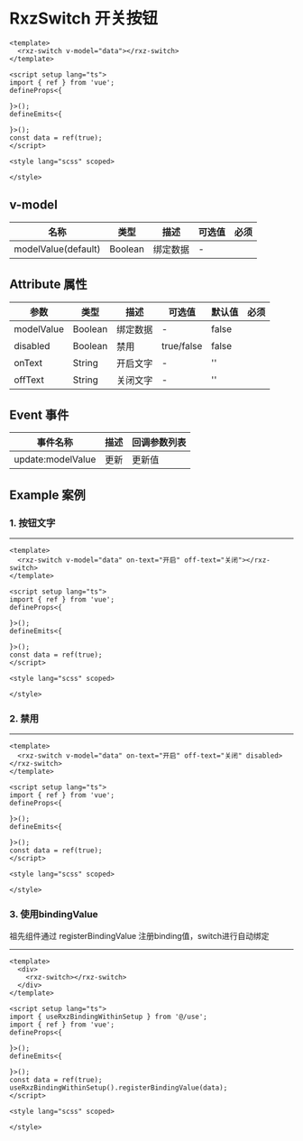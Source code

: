 # RxzSwitch 开关按钮

<TestRxzSwitch></TestRxzSwitch>

```vue
<template>
  <rxz-switch v-model="data"></rxz-switch>
</template>

<script setup lang="ts">
import { ref } from 'vue';
defineProps<{

}>();
defineEmits<{

}>();
const data = ref(true);
</script>

<style lang="scss" scoped>

</style>
```

## v-model

| 名称                  | 类型  | 描述                       | 可选值 | 必须  |
| ------------------- | --- | ------------------------ | --- | --- |
| modelValue(default) | Boolean | 绑定数据 | -   |     |

## Attribute 属性

| 参数         | 类型      | 描述   | 可选值        | 默认值   | 必须  |
| ---------- | ------- | ---- | ---------- | ----- | --- |
| modelValue | Boolean     | 绑定数据 | -          | false    |     |
| disabled   | Boolean | 禁用   | true/false | false |     |
| onText     | String  | 开启文字 | -          | ''    |     |
| offText    | String  | 关闭文字 | -          | ''    |     |

## Event 事件

| 事件名称              | 描述  | 回调参数列表 |
| ----------------- | --- | ------ |
| update:modelValue | 更新  | 更新值    |

## Example 案例

### 1. 按钮文字

---

<TestRxzSwitchExp1></TestRxzSwitchExp1>

```vue
<template>
  <rxz-switch v-model="data" on-text="开启" off-text="关闭"></rxz-switch>
</template>

<script setup lang="ts">
import { ref } from 'vue';
defineProps<{

}>();
defineEmits<{

}>();
const data = ref(true);
</script>

<style lang="scss" scoped>

</style>

```

### 2. 禁用

---

<TestRxzSwitchExp2></TestRxzSwitchExp2>

```vue
<template>
  <rxz-switch v-model="data" on-text="开启" off-text="关闭" disabled></rxz-switch>
</template>

<script setup lang="ts">
import { ref } from 'vue';
defineProps<{

}>();
defineEmits<{

}>();
const data = ref(true);
</script>

<style lang="scss" scoped>

</style>

```

### 3. 使用bindingValue

祖先组件通过 registerBindingValue 注册binding值，switch进行自动绑定

---

<TestRxzSwitchExp3></TestRxzSwitchExp3>

```vue
<template>
  <div>
    <rxz-switch></rxz-switch>
  </div>
</template>

<script setup lang="ts">
import { useRxzBindingWithinSetup } from '@/use';
import { ref } from 'vue';
defineProps<{

}>();
defineEmits<{

}>();
const data = ref(true);
useRxzBindingWithinSetup().registerBindingValue(data);
</script>

<style lang="scss" scoped>

</style>

```